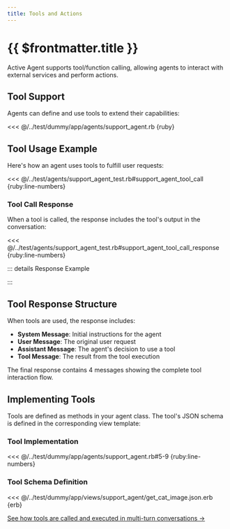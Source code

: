 ```yaml
---
title: Tools and Actions
---
```

# {{ $frontmatter.title }}

Active Agent supports tool/function calling, allowing agents to interact with external services and perform actions.

## Tool Support

Agents can define and use tools to extend their capabilities:

<<< @/../test/dummy/app/agents/support_agent.rb {ruby}

## Tool Usage Example

Here's how an agent uses tools to fulfill user requests:

<<< @/../test/agents/support_agent_test.rb#support_agent_tool_call {ruby:line-numbers}

### Tool Call Response

When a tool is called, the response includes the tool's output in the conversation:

<<< @/../test/agents/support_agent_test.rb#support_agent_tool_call_response {ruby:line-numbers}

::: details Response Example
<!-- @include: @/parts/examples/support-agent-test.rb-test-it-renders-a-prompt-context-generates-a-response-with-a-tool-call-and-performs-the-requested-actions.md -->
:::

## Tool Response Structure

When tools are used, the response includes:
- **System Message**: Initial instructions for the agent
- **User Message**: The original user request
- **Assistant Message**: The agent's decision to use a tool
- **Tool Message**: The result from the tool execution

The final response contains 4 messages showing the complete tool interaction flow.

## Implementing Tools

Tools are defined as methods in your agent class. The tool's JSON schema is defined in the corresponding view template:

### Tool Implementation

<<< @/../test/dummy/app/agents/support_agent.rb#5-9 {ruby:line-numbers}

### Tool Schema Definition

<<< @/../test/dummy/app/views/support_agent/get_cat_image.json.erb {erb}

[See how tools are called and executed in multi-turn conversations →](/docs/action-prompt/tool-calling)